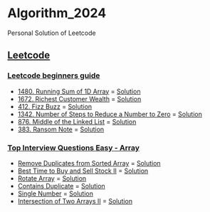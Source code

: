 # Algorithm_2024
Personal Solution of Leetcode

## [Leetcode](https://swexpertacademy.com/main/main.do)

### [Leetcode beginners guide](https://leetcode.com/explore/learn/card/the-leetcode-beginners-guide/)
- [1480. Running Sum of 1D Array](https://leetcode.com/problems/running-sum-of-1d-array/description/) = [Solution](https://github.com/devOTTO/Algorithm_2024/blob/main/leetcode/1480.cpp)
- [1672. Richest Customer Wealth](https://leetcode.com/problems/richest-customer-wealth/description/) = [Solution](https://github.com/devOTTO/Algorithm_2024/blob/main/leetcode/1672.cpp)
- [412. Fizz Buzz](https://leetcode.com/problems/fizz-buzz/description/) = [Solution](https://github.com/devOTTO/Algorithm_2024/blob/main/leetcode/412.cpp)
- [1342. Number of Steps to Reduce a Number to Zero](https://leetcode.com/problems/number-of-steps-to-reduce-a-number-to-zero/description/) = [Solution](https://github.com/devOTTO/Algorithm_2024/blob/main/leetcode/1342.cpp)
- [876. Middle of the Linked List](https://leetcode.com/problems/middle-of-the-linked-list/description/) = [Solution](https://github.com/devOTTO/Algorithm_2024/blob/main/leetcode/876.cpp)
- [383. Ransom Note](https://leetcode.com/problems/ransom-note/description/) = [Solution](https://github.com/devOTTO/Algorithm_2024/blob/main/leetcode/383.cpp)

### [Top Interview Questions Easy - Array](https://leetcode.com/explore/featured/card/top-interview-questions-easy/92/array/)
- [Remove Duplicates from Sorted Array](https://leetcode.com/explore/featured/card/top-interview-questions-easy/92/array/727/) = [Solution](https://github.com/devOTTO/Algorithm_2024/blob/main/leetcode/Top_Interview_Questions_Easy_Array/727.cpp)
- [Best Time to Buy and Sell Stock II](https://leetcode.com/explore/interview/card/top-interview-questions-easy/92/array/564/) = [Solution](https://github.com/devOTTO/Algorithm_2024/blob/main/leetcode/Top_Interview_Questions_Easy_Array/564.cpp)
- [Rotate Array](https://leetcode.com/explore/interview/card/top-interview-questions-easy/92/array/646) = [Solution](https://github.com/devOTTO/Algorithm_2024/blob/main/leetcode/Top_Interview_Questions_Easy_Array/646.cpp)
- [Contains Duplicate](https://leetcode.com/explore/interview/card/top-interview-questions-easy/92/array/578/) = [Solution](https://github.com/devOTTO/Algorithm_2024/blob/main/leetcode/Top_Interview_Questions_Easy_Array/578.cpp)
- [Single Number](https://leetcode.com/explore/interview/card/top-interview-questions-easy/92/array/549/) =  [Solution](https://github.com/devOTTO/Algorithm_2024/blob/main/leetcode/Top_Interview_Questions_Easy_Array/549.cpp)
- [Intersection of Two Arrays II](https://leetcode.com/explore/interview/card/top-interview-questions-easy/92/array/674/) =  [Solution](https://github.com/devOTTO/Algorithm_2024/blob/main/leetcode/Top_Interview_Questions_Easy_Array/674.cpp)

